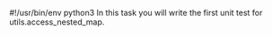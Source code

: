 #!/usr/bin/env python3
In this task you will write the first unit test for utils.access_nested_map.

